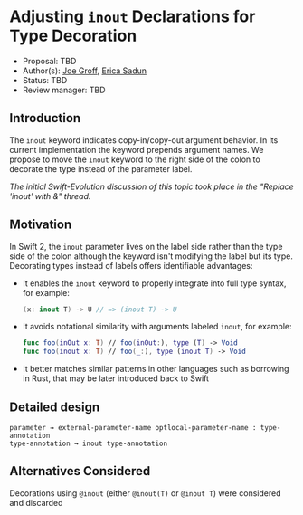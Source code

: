# Adjusting `inout` Declarations for Type Decoration

* Proposal: TBD
* Author(s): [Joe Groff](https://github.com/jckarter), [Erica Sadun](http://github.com/erica)
* Status: TBD
* Review manager: TBD

## Introduction

The `inout` keyword indicates copy-in/copy-out argument behavior. In its current implementation
the keyword prepends argument names. We propose to move the `inout` keyword to the right
side of the colon to decorate the type instead of the parameter label.

*The initial Swift-Evolution discussion of this topic took place in the "Replace 'inout' with &" thread.*

## Motivation

In Swift 2, the `inout` parameter lives on the label side rather than the type side of the colon
although the keyword isn't modifying the label but its type. Decorating
types instead of labels offers identifiable advantages:

* It enables the `inout` keyword to properly integrate into full type syntax, for example: 

    ```swift
    (x: inout T) -> U // => (inout T) -> U
    ```

* It avoids notational similarity with arguments labeled `inout`, for example:

    ```swift
    func foo(inOut x: T) // foo(inOut:), type (T) -> Void
    func foo(inout x: T) // foo(_:), type (inout T) -> Void
    ```

* It better matches similar patterns in other languages such as borrowing in Rust, that may be later introduced back to Swift

## Detailed design

```
parameter → external-parameter-name optlocal-parameter-name : type-annotation
type-annotation → inout type-annotation
```

## Alternatives Considered

Decorations using `@inout` (either `@inout(T)` or `@inout T`) were considered and discarded